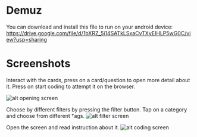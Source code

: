 # Demuz
You can download and install this file to run on your android device: https://drive.google.com/file/d/1bXRZ_5i14SATkLSxaCvTXyEIHLP5wG0C/view?usp=sharing

# Screenshots

Interact with the cards, press on a card/question to open more detail about it. Press on start coding to attempt it on the browser. 

![alt opening screen](https://github.com/sangeetds/demuz/blob/master/Images/Main_Screen.png=250x250) 

Choose by different filters by pressing the filter button. Tap on a category and choose from different †ags.
![alt filter screen](https://github.com/sangeetds/demuz/blob/master/Images/Filter.png=250x250)

Open the screen and read instruction about it.
![alt coding screen](https://github.com/sangeetds/demuz/blob/master/Images/Coding_Question.png=250x250)

